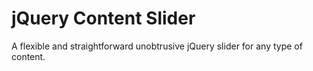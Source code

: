# jQuery Content Slider
A flexible and straightforward unobtrusive jQuery slider for any type of content.
